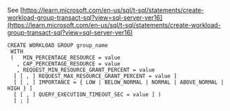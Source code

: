 See [https://learn.microsoft.com/en-us/sql/t-sql/statements/create-workload-group-transact-sql?view=sql-server-ver16](https://learn.microsoft.com/en-us/sql/t-sql/statements/create-workload-group-transact-sql?view=sql-server-ver16)
```
CREATE WORKLOAD GROUP group_name
 WITH
 (   MIN_PERCENTAGE_RESOURCE = value 
   , CAP_PERCENTAGE_RESOURCE = value 
   , REQUEST_MIN_RESOURCE_GRANT_PERCENT = value
  [ [ , ] REQUEST_MAX_RESOURCE_GRANT_PERCENT = value ]
  [ [ , ] IMPORTANCE = { LOW | BELOW_NORMAL | NORMAL | ABOVE_NORMAL | HIGH } ]
  [ [ , ] QUERY_EXECUTION_TIMEOUT_SEC = value ] )
  [ ; ]
```
